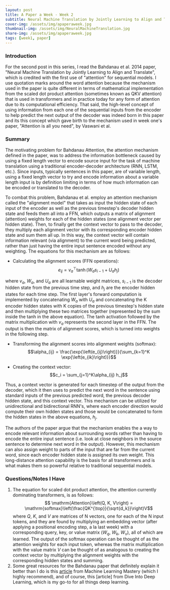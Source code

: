 ```yaml
---
layout: post
title: A Paper a Week - Week 2
subtitle: Neural Machine Translation by Jointly Learning to Align and Translate, Bahdanau et al.
cover-img: /assets/img/apaperaweek.jpg
thumbnail-img: /assets/img/NeuralMachineTranslation.jpg
share-img: /assets/img/apaperaweek.jpg
tags: [week1, paper]
---
```


### Introduction
For the second post in this series, I read the Bahdanau et al. 2014 paper, "Neural Machine Translation by Jointly Learning to Align and Translate", which is credited with the first use of "attention" for sequential models. I use quotation marks around the word attention because the mechanism used in the paper is quite different in terms of mathematical implementation from the scaled dot product attention (sometimes known as QKV attention) that is used in transformers and in practice today for any form of attention due to its computational efficiency. That said, the high-level concept of using information from each one of the sequential inputs from the encoder to help predict the next output of the decoder was indeed born in this paper and its this concept which gave birth to the mechanism used in week one's paper, "Attention is all you need", by Vaswani et al.

### Summary
The motivating problem for Bahdanau Attention, the attention mechanism defined in the paper, was to address the information bottleneck caused by using a fixed length vector to encode source input for the task of machine translation using a traditional encoder-decoder architecture (RNN, LSTM, etc.). Since inputs, typically sentences in this paper, are of variable length, using a fixed length vector to try and encode information about a variable length input is by definition limiting in terms of how much information can be encoded or translated to the decoder.

To combat this problem, Bahdanau et al. employ an attention mechanism called the "alignment model" that takes as input the hidden state of each input of the encoder as well as the previous timestep's decoder hidden state and feeds them all into a FFN, which outputs a matrix of alignment (attention) weights for each of the hidden states (one alignment vector per hidden state). Then, to finally get the context vector to pass to the decoder, they multiply each alignment vector with its corresponding encoder hidden state and sum them all up. In this way, the context vector will contain information relevant (via alignment) to the current word being predicted, rather than just having the entire input sentence encoded without any weighting. The equations for this mechanism are as follows:

* Calculating the alignment scores (FFN operations):
$$e_{ij} = v_a^\top \tanh{\left(W_a s_{i-1} + U_a h_j\right)}$$

where $v_a$, $W_a$, and $U_a$ are all learnable weight matrices, $s_{i-1}$ is the decoder hidden state from the previous time step, and $h_j$ are the encoder hidden states for each time step. The first layer's forward computation is implemented by concatenating $W_a$ with $U_a$ and concatenating the K encoder hidden states with K copies of the previous timestep's hidden state and then multiplying these two matrices together (represented by the sum inside the tanh in the above equation). The tanh activation followed by the matrix multiplication with $v_a$ represents the second layer in the FFN. The output is then the matrix of alignment scores, which is turned into weights in the following step.

* Transforming the alignment scores into alignment weights (softmax):
$$\alpha_{ij} = \frac{\exp{\left(e_{ij}\right)}}{\sum_{k=1}^K \exp{\left(e_{ik}\right)}}$$

* Creating the context vector:
$$c_i = \sum_{j=1}^K\alpha_{ij} h_j$$

Thus, a context vector is generated for each timestep of the output from the decoder, which it then uses to predict the next word in the sentence using standard inputs of the previous predicted word, the previous decoder hidden state, and this context vector. This mechanism can be utilized for unidirectional and bidirectional RNN's, where each encoder direction would compute their own hidden states and those would be concatenated to form the hidden states in the above equations, $h_j$.

The authors of the paper argue that the mechanism enables the a way to encode relevant information about surrounding words rather than having to encode the entire input sentence (i.e. look at close neighbors in the source sentence to determine next word in the output). However, this mechanism can also assign weight to parts of the input that are far from the current word, since each encoder hidden state is assigned its own weight. This long-distance attention capability is the basis for all transformers and is what makes them so powerful relative to traditional sequential models.

### Questions/Notes I Have
1. The equation for scaled dot product attention, the attention currently dominating transformers, is as follows:
$$ \mathrm{Attention}\left(Q, K, V\right) = \mathrm{softmax}\left(\frac{QK^{\top}}{\sqrt{d_k}}\right)V$$
where $Q$, $K$, and $V$ are matrices of N vectors, one for each of the N input tokens, and they are found by multiplying an embedding vector (after applying a positional encoding step, a la last week) with a corresponding query, key, or value matrix ($W_q$, $W_k$, $W_v$), all of which are learned. The output of the softmax operation can be thought of as the attention weights for each input token, whereas the matrix multiplication with the value matrix $V$ can be thought of as analogous to creating the context vector by multiplying the alignment weights with the corresponding hidden states and summing.
2. Some great resources for the Bahdanau paper that definitely explain it better than I do is this [article](https://machinelearningmastery.com/the-bahdanau-attention-mechanism/) from Machine Learning Mastery (which I highly recommend), and of course, this [article] from Dive Into Deep Learning, which is my go-to for all things deep learning.